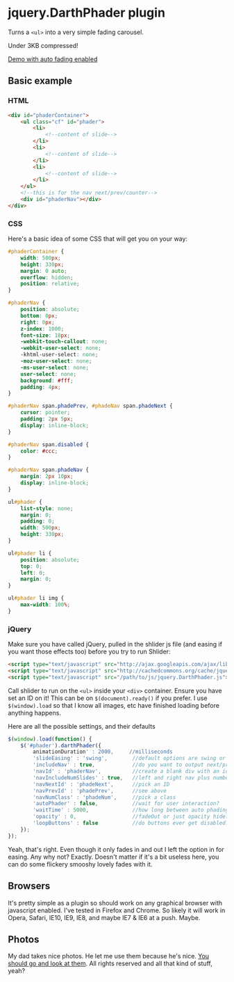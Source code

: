 # jquery.DarthPhader plugin

Turns a ```<ul>``` into a very simple fading carousel.

Under 3KB compressed!

[Demo with auto fading enabled](http://pdincubus.github.com/jquery.DarthPhader/phade.html)

## Basic example

### HTML

```html
<div id="phaderContainer">
    <ul class="cf" id="phader">
        <li>
            <!--content of slide-->
        </li>
        <li>
            <!--content of slide-->
        </li>
        <li>
            <!--content of slide-->
        </li>
    </ul>
    <!--this is for the nav next/prev/counter-->
    <div id="phaderNav"></div>
</div>
```

### CSS

Here's a basic idea of some CSS that will get you on your way:

```css
#phaderContainer {
    width: 500px;
    height: 330px;
    margin: 0 auto;
    overflow: hidden;
    position: relative;
}

#phaderNav {
    position: absolute;
    bottom: 0px;
    right: 0px;
    z-index: 1000;
    font-size: 18px;
    -webkit-touch-callout: none;
    -webkit-user-select: none;
    -khtml-user-select: none;
    -moz-user-select: none;
    -ms-user-select: none;
    user-select: none;
    background: #fff;
    padding: 4px;
}

#phaderNav span.phadePrev, #phadeNav span.phadeNext {
    cursor: pointer;
    padding: 2px 5px;
    display: inline-block;
}

#phaderNav span.disabled {
    color: #ccc;
}

#phaderNav span.phadeNav {
    margin: 2px 10px;
    display: inline-block;
}

ul#phader {
    list-style: none;
    margin: 0;
    padding: 0;
    width: 500px;
    height: 330px;
}

ul#phader li {
    position: absolute;
    top: 0;
    left: 0;
    margin: 0;
}

ul#phader li img {
    max-width: 100%;
}
```

### jQuery

Make sure you have called jQuery, pulled in the shlider js file (and easing if you want those effects too) before you try to run Shlider:

```html
<script type="text/javascript" src="http://ajax.googleapis.com/ajax/libs/jquery/1.8.3/jquery.min.js"></script>
<script type="text/javascript" src="http://cachedcommons.org/cache/jquery-easing/1.3.0/javascripts/jquery-easing-min.js"></script>
<script type="text/javascript" src="/path/to/js/jquery.DarthPhader.js"></script>
```

Call shlider to run on the ```<ul>``` inside your ```<div>``` container. Ensure you have set an ID on it! This can be on ```$(document).ready()``` if you prefer. I use ```$(window).load``` so that I know all images, etc have finished loading before anything happens.

Here are all the possible settings, and their defaults

```javascript
$(window).load(function() {
    $('#phader').darthPhader({
        animationDuration' : 2000,     //milliseconds
        'slideEasing' : 'swing',        //default options are swing or linear
        'includeNav' : true,            //do you want to output next/prev buttons?
        'navId' : 'phaderNav',          //create a blank div with an id
        'navIncludeNumSlides' : true,   //left and right nav plus number of slides shown
        'navNextId' : 'phadeNext',      //pick an ID
        'navPrevId' : 'phadePrev',      //see above
        'navNumClass' : 'phadeNum',     //pick a class
        'autoPhader' : false,           //wait for user interaction?
        'waitTime' : 5000,              //how long between auto phading?
        'opacity' : 0,                  //fadeOut or just opacity hide? Default - fadeOut
        'loopButtons' : false           //do buttons ever get disabled?
    });
});
```

Yeah, that's right. Even though it only fades in and out I left the option in for easing. Any why not? Exactly. Doesn't matter if it's a bit useless here, you can do some flickery smooshy lovely fades with it.

## Browsers

It's pretty simple as a plugin so should work on any graphical browser with javascript enabled. I've tested in Firefox and Chrome. So likely it will work in Opera, Safari, IE10, IE9, IE8, and maybe IE7 & IE6 at a push. Maybe.

## Photos

My dad takes nice photos. He let me use them because he's nice. [You should go and look at them](http://www.flickr.com/photos/dsnine). All rights reserved and all that kind of stuff, yeah?
